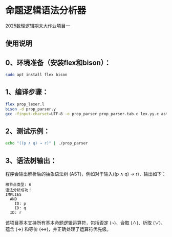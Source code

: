 # 命题逻辑语法分析器
2025数理逻辑期末大作业项目一
## 使用说明

## 0、环境准备（安装flex和bison）：
```bash
sudo apt install flex bison
```

## 1、编译步骤：
```bash
flex prop_lexer.l
bison -d prop_parser.y
gcc -finput-charset=UTF-8 -o prop_parser prop_parser.tab.c lex.yy.c ast.c -lfl
```

## 2、测试示例：
```bash
echo "((p ∧ q) → r)" | ./prop_parser
```

## 3、语法树输出：
程序会输出解析后的抽象语法树 (AST)，例如对于输入((p ∧ q) → r)，输出如下：

```plaintext
根节点类型: 6
语法分析成功！
IMPLIES
  AND
    ID: p
    ID: q
  ID: r
```

该项目基本支持所有基本命题逻辑运算符，包括否定 (¬)、合取 (∧)、析取 (∨)、蕴含 (→) 和等价 (↔)，并正确处理了运算符优先级。
